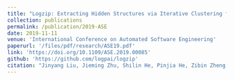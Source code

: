 ```yaml
---
title: "Logzip: Extracting Hidden Structures via Iterative Clustering for Log Compression"
collection: publications
permalink: /publication/2019-ASE
date: 2019-11-11
venue: 'International Conference on Automated Software Engineering'
paperurl: '/files/pdf/research/ASE19.pdf'
link: 'https://doi.org/10.1109/ASE.2019.00085'
github: 'https://github.com/logpai/logzip'
citation: "Jinyang Liu, Jieming Zhu, Shilin He, Pinjia He, Zibin Zheng, Michael R. Lyu. <br><i>ASE'19: International Conference on Automated Software Engineering</i>"
---
```

